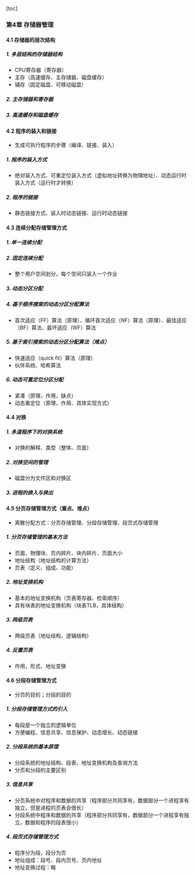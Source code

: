 [toc]

### 第4章 存储器管理

#### 4.1 存储器的层次结构

##### 1. 多层结构的存储器结构

* CPU寄存器（寄存器）
* 主存（高速缓存、主存储器、磁盘缓存）
* 辅存（固定磁盘、可移动磁盘）

##### 2. 主存储器和寄存器

##### 3. 高速缓存和磁盘缓存

#### 4.2 程序的装入和链接

* 生成可执行程序的步骤（编译、链接、装入）

##### 1. 程序的装入方式

* 绝对装入方式、可重定位装入方式（虚拟地址转换为物理地址）、动态运行时装入方式（运行时才转换）

##### 2. 程序的链接

* 静态链接方式、装入时动态链接、运行时动态链接

#### 4.3 连续分配存储管理方式

##### 1. 单一连续分配

##### 2. 固定连续分配

* 整个用户空间划分，每个空间只装入一个作业

##### 3. 动态分区分配

##### 4. 基于顺序搜索的动态分区分配算法

* 首次适应（FF）算法（原理）、循环首次适应（NF）算法（原理）、最佳适应（BF）算法、最坏适应（WF）算法

##### 5. 基于索引搜索的动态分区分配算法（难点）

* 快速适应（quick fit）算法（原理）
* 伙伴系统、哈希算法

##### 6. 动态可重定位分区分配

* 紧凑（原理，作用，缺点）
* 动态重定位（原理、作用、具体实现方式）

#### 4.4 对换

##### 1. 多道程序下的对换系统

* 对换的解释、类型（整体、页面）

##### 2. 对换空间的管理

* 磁盘分为文件区和对换区

##### 3. 进程的换入与换出

#### 4.5 分页存储管理方式（重点、难点）

* 离散分配方式：分页存储管理、分段存储管理、段页式存储管理

##### 1. 分页存储管理的基本方法

* 页面、物理块、页内碎片、块内碎片、页面大小
* 地址结构（地址结构的计算方法）
* 页表（定义、组成、功能）

##### 2. 地址变换机构

* 基本的地址变换机构（页表寄存器、检索顺序）
* 具有块表的地址变换机构（块表TLB，具体结构）

##### 3. 两级页表

* 两级页表（地址结构，逻辑结构）

##### 4. 反置页表

* 作用，形式、地址变换

#### 4.6 分段存储管理方式

* 分页的目的；分段的目的

##### 1. 分段存储管理方式的引入

* 每段是一个独立的逻辑单位
* 方便编程、信息共享、信息保护、动态增长、动态链接

##### 2. 分段系统的基本原理

* 分段系统的地址结构、段表、地址变换机构及查询方法
* 分页和分段的主要区别

##### 3. 信息共享

* 分页系统中对程序和数据的共享（程序部分共同享有，数据部分一个进程享有独立，但是进程的页表会很长）
* 分段系统中程序和数据的共享（程序部分共同享有，数据部分一个进程享有独立，数据和程序的段表很小）

##### 4. 段页式存储管理方式

* 程序分为段，段分为页
* 地址组成：段号、段内页号、页内地址
* 地址变换过程：略

